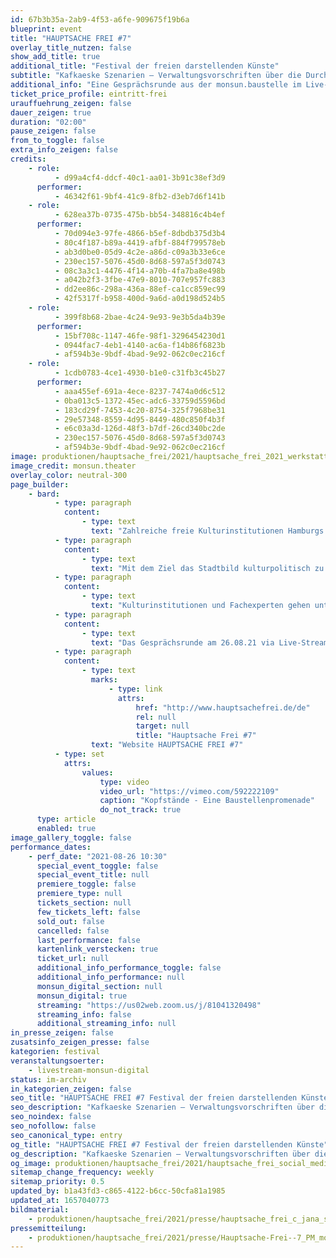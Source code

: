 ```yaml
---
id: 67b3b35a-2ab9-4f53-a6fe-909675f19b6a
blueprint: event
title: "HAUPTSACHE FREI #7"
overlay_title_nutzen: false
show_add_title: true
additional_title: "Festival der freien darstellenden Künste"
subtitle: "Kafkaeske Szenarien – Verwaltungsvorschriften über die Durchführung von Bauaufgaben der Freien und Hansestadt Hamburg (VV-Bau)"
additional_info: "Eine Gesprächsrunde aus der monsun.baustelle im Live-Stream"
ticket_price_profile: eintritt-frei
urauffuehrung_zeigen: false
dauer_zeigen: true
duration: "02:00"
pause_zeigen: false
from_to_toggle: false
extra_info_zeigen: false
credits:
    - role:
          - d99a4cf4-ddcf-40c1-aa01-3b91c38ef3d9
      performer:
          - 46342f61-9bf4-41c9-8fb2-d3eb7d6f141b
    - role:
          - 628ea37b-0735-475b-bb54-348816c4b4ef
      performer:
          - 70d094e3-97fe-4866-b5ef-8dbdb375d3b4
          - 80c4f187-b89a-4419-afbf-884f799578eb
          - ab3d0be0-05d9-4c2e-a86d-c09a3b33e6ce
          - 230ec157-5076-45d0-8d68-597a5f3d0743
          - 08c3a3c1-4476-4f14-a70b-4fa7ba8e498b
          - a042b2f3-3fbe-47e9-8010-707e957fc883
          - dd2ee86c-298a-436a-88ef-ca1cc859ec99
          - 42f5317f-b958-400d-9a6d-a0d198d524b5
    - role:
          - 399f8b68-2bae-4c24-9e93-9e3b5da4b39e
      performer:
          - 15bf708c-1147-46fe-98f1-3296454230d1
          - 0944fac7-4eb1-4140-ac6a-f14b86f6823b
          - af594b3e-9bdf-4bad-9e92-062c0ec216cf
    - role:
          - 1cdb0783-4ce1-4930-b1e0-c31fb3c45b27
      performer:
          - aaa455ef-691a-4ece-8237-7474a0d6c512
          - 0ba013c5-1372-45ec-adc6-33759d5596bd
          - 183cd29f-7453-4c20-8754-325f7968be31
          - 29e57348-8559-4d95-8449-480c850f4b3f
          - e6c03a3d-126d-48f3-b7df-26cd340bc2de
          - 230ec157-5076-45d0-8d68-597a5f3d0743
          - af594b3e-9bdf-4bad-9e92-062c0ec216cf
image: produktionen/hauptsache_frei/2021/hauptsache_frei_2021_werkstattraum.jpg
image_credit: monsun.theater
overlay_color: neutral-300
page_builder:
    - bard:
          - type: paragraph
            content:
                - type: text
                  text: "Zahlreiche freie Kulturinstitutionen Hamburgs streben für ihre Häuser eine bauliche Weiterentwicklung an und beantragen dafür öffentliche Gelder, so auch das monsun.theater für seinen barrierefreien Umbau. Was als vielversprechendes zukunftsweisendes Projekt beginnt, verwandelt sich zunehmend in ein kompliziertes Geflecht von baubehördlichen Auflagen, Prüfungen, Mittelabrufen und Befindlichkeiten aller involvierter Parteien. "
          - type: paragraph
            content:
                - type: text
                  text: "Mit dem Ziel das Stadtbild kulturpolitisch zu beeinflussen und die vielfältige Kulturlandschaft Hamburgs zu erhalten, beginnt für Kulturinstitutionen oft ein Kampf um die bauliche Umsetzung. Bei öffentlich geförderten Bauvorhaben können die Verwaltungsvorschriften der VV-Bau mit der realen Baustellensituation kollidieren. "
          - type: paragraph
            content:
                - type: text
                  text: "Kulturinstitutionen und Fachexperten gehen unter der Gesprächsführung des freien Kulturjournalisten Falk Schreiber in den Austausch und die Diskussion: Welche Fallstricke resultieren aus dem baubehördlichen Prozess und den Auflagen der VV-Bau? Bedarf es einer Anpassung des Verfahrenssystems, damit eine geförderte Beratung und Systemsteuerung für Kulturinstitutionen entsteht? Ein Startschuss für eine Initiative, in der Kulturinstitutionen von der Antragstellung bis zum Bauprojektabschluss fachkompetent beraten und begleitet werden. "
          - type: paragraph
            content:
                - type: text
                  text: "Das Gesprächsrunde am 26.08.21 via Live-Stream über die ZOOM-Plattform des monsun.theaters lädt zum Austausch ein."
          - type: paragraph
            content:
                - type: text
                  marks:
                      - type: link
                        attrs:
                            href: "http://www.hauptsachefrei.de/de"
                            rel: null
                            target: null
                            title: "Hauptsache Frei #7"
                  text: "Website HAUPTSACHE FREI #7"
          - type: set
            attrs:
                values:
                    type: video
                    video_url: "https://vimeo.com/592222109"
                    caption: "Kopfstände - Eine Baustellenpromenade"
                    do_not_track: true
      type: article
      enabled: true
image_gallery_toggle: false
performance_dates:
    - perf_date: "2021-08-26 10:30"
      special_event_toggle: false
      special_event_title: null
      premiere_toggle: false
      premiere_type: null
      tickets_section: null
      few_tickets_left: false
      sold_out: false
      cancelled: false
      last_performance: false
      kartenlink_verstecken: true
      ticket_url: null
      additional_info_performance_toggle: false
      additional_info_performance: null
      monsun_digital_section: null
      monsun_digital: true
      streaming: "https://us02web.zoom.us/j/81041320498"
      streaming_info: false
      additional_streaming_info: null
in_presse_zeigen: false
zusatsinfo_zeigen_presse: false
kategorien: festival
veranstaltungsoerter:
    - livestream-monsun-digital
status: im-archiv
in_kategorien_zeigen: false
seo_title: "HAUPTSACHE FREI #7 Festival der freien darstellenden Künste"
seo_description: "Kafkaeske Szenarien – Verwaltungsvorschriften über die Durchführung von Bauaufgaben der Freien und Hansestadt Hamburg (VV-Bau), live aus der monsun.baustelle."
seo_noindex: false
seo_nofollow: false
seo_canonical_type: entry
og_title: "HAUPTSACHE FREI #7 Festival der freien darstellenden Künste"
og_description: "Kafkaeske Szenarien – Verwaltungsvorschriften über die Durchführung von Bauaufgaben der Freien und Hansestadt Hamburg (VV-Bau), live aus der monsun.baustelle."
og_image: produktionen/hauptsache_frei/2021/hauptsache_frei_social_media_image.jpg
sitemap_change_frequency: weekly
sitemap_priority: 0.5
updated_by: b1a43fd3-c865-4122-b6cc-50cfa81a1985
updated_at: 1657040773
bildmaterial:
    - produktionen/hauptsache_frei/2021/presse/hauptsache_frei_c_jana_schwinkendorf_lukas_siemoneit_monsuntheater.zip
pressemitteilung:
    - produktionen/hauptsache_frei/2021/presse/Hauptsache-Frei--7_PM_monsun.pdf
---
```

